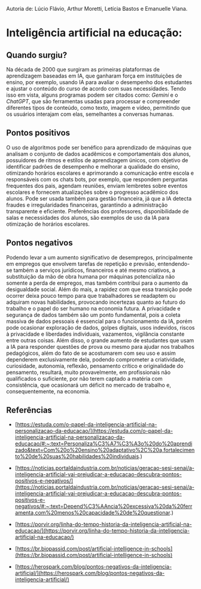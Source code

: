 Autoria de: Lúcio Flávio, Arthur Moretti, Letícia Bastos e Emanuelle Viana.
# Inteligência artificial na educação:
 
## Quando surgiu?
 
  Na década de 2000 que surgiram as primeiras plataformas de aprendizagem baseadas em IA, que ganharam força em instituições de ensino, por exemplo, usando IA para avaliar o desempenho dos estudantes e ajustar o conteúdo do curso de acordo com suas necessidades.
  Tendo isso em vista, alguns programas podem ser citados como: _Gemini_ e o _ChatGPT_, que são ferramentas usadas para processar e compreender diferentes tipos de conteúdo, como texto, imagem e vídeo, permitindo que os usuários interajam com elas, semelhantes a 
conversas humanas.
 
## Pontos positivos
 
  O uso de algoritmos pode ser benéfico para aprendizado de máquinas que analisam o conjunto de dados acadêmicos e comportamentais dos alunos, possuidores de ritmos e estilos de aprendizagem únicos, com objetivo de identificar padrões de desempenho e melhorar
a qualidade do ensino, otimizando horários escolares e aprimorando a comunicação entre escola e responsáveis com os chats bots, por exemplo, que respondem perguntas frequentes dos pais, agendam reuniões, enviam lembretes sobre eventos escolares e fornecem atualizações sobre o progresso acadêmico dos alunos. Pode ser usada também para gestão financeira, já que a IA detecta fraudes e irregularidades financeiras, garantindo a administração transparente e eficiente.
Preferências dos professores, disponibilidade de salas e necessidades dos alunos, são exemplos de uso da IA para otimização de horários escolares.
 
## Pontos negativos
  Podendo levar a um aumento significativo de desempregos, principalmente em empregos que envolvem tarefas de repetição e previsão, entendendo-se também a serviços jurídicos, financeiros e até mesmo criativos, a substituição da mão de obra humana por máquinas potencializa 
não somente a perda de empregos, mas também contribui para o aumento da desigualdade social.
Além do mais, a rapidez com que essa transição pode ocorrer deixa pouco tempo para que trabalhadores se readaptem ou adquiram novas habilidades, provocando incertezas quanto ao futuro do trabalho e o papel do ser humano na economia futura.
A privacidade e segurança de dados também são um ponto fundamental, pois a coleta massiva de dados pessoais é essencial para o funcionamento da IA, porém pode ocasionar exploração de dados, golpes digitais, usos indevidos, riscos à privacidade e liberdades 
individuais, vazamentos, vigilância constante entre outras coisas.
  Além disso, o grande aumento de estudantes que usam a IA para responder questões de prova ou mesmo para ajudar nos trabalhos pedagógicos, além do fato de se acostumarem com seu uso e assim dependerem exclusivamente dela, podendo comprometer a 
criatividade, curiosidade, autonomia, reflexão, pensamento crítico e originalidade do pensamento, resultará, muito provavelmente, em profissionais não qualificados o suficiente, por não terem captado a matéria com consistência, que ocasionará um déficit no mercado de 
trabalho e, consequentemente, na economia.


## Referências

- [https://estuda.com/o-papel-da-inteligencia-artificial-na-personalizacao-da-educacao/](https://estuda.com/o-papel-da-inteligencia-artificial-na-personalizacao-da-educacao/#:~:text=Personaliza%C3%A7%C3%A3o%20do%20aprendizado&text=Com%20o%20ensino%20adaptativo%2C%20a,fortalecimento%20de%20suas%20habilidades%20individuais.)

- [https://noticias.portaldaindustria.com.br/noticias/geracao-sesi-senai/a-inteligencia-artificial-vai-prejudicar-a-educacao-descubra-pontos-positivos-e-negativos/](https://noticias.portaldaindustria.com.br/noticias/geracao-sesi-senai/a-inteligencia-artificial-vai-prejudicar-a-educacao-descubra-pontos-positivos-e-negativos/#:~:text=Depend%C3%AAncia%20excessiva%20da%20ferramenta,com%20menos%20capacidade%20de%20questionar.)

- [https://porvir.org/linha-do-tempo-historia-da-inteligencia-artificial-na-educacao/](https://porvir.org/linha-do-tempo-historia-da-inteligencia-artificial-na-educacao/)
- [https://br.biopassid.com/post/artificial-intelligence-in-schools](https://br.biopassid.com/post/artificial-intelligence-in-schools)
- [https://herospark.com/blog/pontos-negativos-da-inteligencia-artificial/](https://herospark.com/blog/pontos-negativos-da-inteligencia-artificial/)
